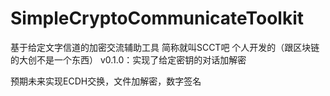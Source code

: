 # SimpleCryptoCommunicateToolkit
基于给定文字信道的加密交流辅助工具
简称就叫SCCT吧
个人开发的（跟区块链的大创不是一个东西）
v0.1.0：实现了给定密钥的对话加解密

预期未来实现ECDH交换，文件加解密，数字签名
